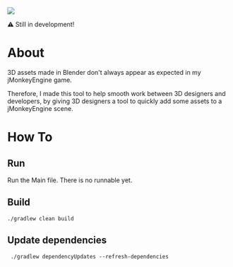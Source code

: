 <a href="https://paypal.me/benckx/2">
<img src="https://img.shields.io/badge/Donate-PayPal-green.svg"/>
</a>


⚠️ Still in development!

# About

3D assets made in Blender don't always appear as expected in my jMonkeyEngine game.

Therefore, I made this tool to help smooth work between 3D designers and developers, by giving 3D designers a tool to
quickly add some assets to a jMonkeyEngine scene.

# How To

## Run

Run the Main file. There is no runnable yet.

## Build

```
./gradlew clean build
```

## Update dependencies

```
 ./gradlew dependencyUpdates --refresh-dependencies
```
